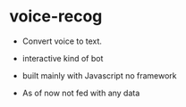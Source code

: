 # voice-recog

- Convert voice to text.

- interactive kind of bot

- built mainly with Javascript no framework

- As of now not fed with any data
